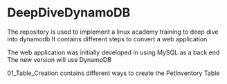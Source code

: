 # DeepDiveDynamoDB

The repository is used to implement a linux academy training to deep dive into dynamodb
It contains different steps to convert a web application 


The web application was initially developed in using MySQL as a back end
The new version will use DynamoDB


01_Table_Creation contains different ways to create the PetInventory Table